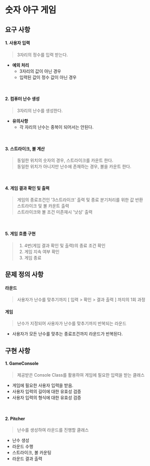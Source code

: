 # 숫자 야구 게임

## 요구 사항

#### 1. 사용자 입력

> 3자리의 정수를 입력 받는다.
  
- __예외 처리__
   - 3자리의 값이 아닌 경우
   - 입력된 값이 정수 값이 아닌 경우 

<br/>

#### 2. 컴퓨터 난수 생성
> 3자리의 난수를 생성한다.

- __유의사항__  
    - 각 자리의 난수는 중복이 되어서는 안된다. 

<br/>

#### 3. 스트라이크, 볼 계산
> 동일한 위치의 숫자의 경우, 스트라이크를 카운트 한다.   
> 동일한 위치가 아니지만 난수에 존재하는 경우, 볼을 카운트 한다.  

<br/>

#### 4. 게임 결과 확인 및 출력
> 게임의 종료조건인 '3스트라이크' 출력 및 종료 분기처리를 위한 값 반환   
> 스트라이크 및 볼 카운트 출력    
> 스트라이크와 볼 조건 미존재시 '낫싱' 출력

<br/>

#### 5. 게임 흐름 구현
> 1. 4번(게임 결과 확인 및 출력)의 종료 조건 확인   
> 2. 게임 지속 여부 확인   
> 3. 게임 종료  

## 문제 정의 사항

#### 라운드
> 사용자가 난수를 맞추기까지 [ 입력 > 확인 > 결과 출력 ] 까지의 1회 과정  
  

#### 게임
> 난수가 지정되어 사용자가 난수를 맞추기까지 반복되는 라운드
- 사용자가 모든 난수를 맞추는 종료조건까지 라운드가 반복된다.


## 구현 사항

#### 1. GameConsole
> 제공받은 Console Class를 활용하여 게임에 필요한 입력을 받는 클래스

- 게임에 필요한 사용자 입력을 받음.
- 사용자 입력의 길이에 대한 유효성 검증
- 사용자 입력의 형식에 대한 유효성 검증

<br/>

#### 2. Pitcher
> 난수를 생성하여 라운드를 진행할 클래스

- 난수 생성
- 라운드 수행
- 스트라이크, 볼 카운팅
- 라운드 결과 출력